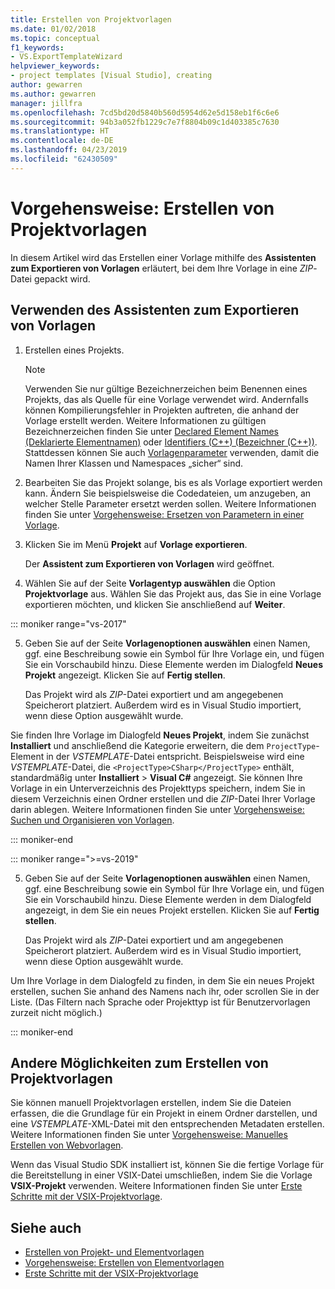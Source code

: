 ```yaml
---
title: Erstellen von Projektvorlagen
ms.date: 01/02/2018
ms.topic: conceptual
f1_keywords:
- VS.ExportTemplateWizard
helpviewer_keywords:
- project templates [Visual Studio], creating
author: gewarren
ms.author: gewarren
manager: jillfra
ms.openlocfilehash: 7cd5bd20d5840b560d5954d62e5d158eb1f6c6e6
ms.sourcegitcommit: 94b3a052fb1229c7e7f8804b09c1d403385c7630
ms.translationtype: HT
ms.contentlocale: de-DE
ms.lasthandoff: 04/23/2019
ms.locfileid: "62430509"
---
```

# <a name="how-to-create-project-templates"></a>Vorgehensweise: Erstellen von Projektvorlagen

In diesem Artikel wird das Erstellen einer Vorlage mithilfe des **Assistenten zum Exportieren von Vorlagen** erläutert, bei dem Ihre Vorlage in eine *ZIP*-Datei gepackt wird.

## <a name="use-the-export-template-wizard"></a>Verwenden des Assistenten zum Exportieren von Vorlagen

1. Erstellen eines Projekts.

    > [!NOTE]
    > Verwenden Sie nur gültige Bezeichnerzeichen beim Benennen eines Projekts, das als Quelle für eine Vorlage verwendet wird. Andernfalls können Kompilierungsfehler in Projekten auftreten, die anhand der Vorlage erstellt werden. Weitere Informationen zu gültigen Bezeichnerzeichen finden Sie unter [Declared Element Names (Deklarierte Elementnamen)](/dotnet/visual-basic/programming-guide/language-features/declared-elements/declared-element-names) oder [Identifiers (C++) (Bezeichner (C++))](/cpp/cpp/identifiers-cpp). Stattdessen können Sie auch [Vorlagenparameter](../ide/template-parameters.md) verwenden, damit die Namen Ihrer Klassen und Namespaces „sicher“ sind.

2. Bearbeiten Sie das Projekt solange, bis es als Vorlage exportiert werden kann. Ändern Sie beispielsweise die Codedateien, um anzugeben, an welcher Stelle Parameter ersetzt werden sollen. Weitere Informationen finden Sie unter [Vorgehensweise: Ersetzen von Parametern in einer Vorlage](../ide/how-to-substitute-parameters-in-a-template.md).

3. Klicken Sie im Menü **Projekt** auf **Vorlage exportieren**.

   Der **Assistent zum Exportieren von Vorlagen** wird geöffnet.

4. Wählen Sie auf der Seite **Vorlagentyp auswählen** die Option **Projektvorlage** aus. Wählen Sie das Projekt aus, das Sie in eine Vorlage exportieren möchten, und klicken Sie anschließend auf **Weiter**.

::: moniker range="vs-2017"

5. Geben Sie auf der Seite **Vorlagenoptionen auswählen** einen Namen, ggf. eine Beschreibung sowie ein Symbol für Ihre Vorlage ein, und fügen Sie ein Vorschaubild hinzu. Diese Elemente werden im Dialogfeld **Neues Projekt** angezeigt. Klicken Sie auf **Fertig stellen**.

   Das Projekt wird als *ZIP*-Datei exportiert und am angegebenen Speicherort platziert. Außerdem wird es in Visual Studio importiert, wenn diese Option ausgewählt wurde.

Sie finden Ihre Vorlage im Dialogfeld **Neues Projekt**, indem Sie zunächst **Installiert** und anschließend die Kategorie erweitern, die dem `ProjectType`-Element in der *VSTEMPLATE*-Datei entspricht. Beispielsweise wird eine *VSTEMPLATE*-Datei, die `<ProjectType>CSharp</ProjectType>` enthält, standardmäßig unter **Installiert** > **Visual C#** angezeigt. Sie können Ihre Vorlage in ein Unterverzeichnis des Projekttyps speichern, indem Sie in diesem Verzeichnis einen Ordner erstellen und die *ZIP*-Datei Ihrer Vorlage darin ablegen. Weitere Informationen finden Sie unter [Vorgehensweise: Suchen und Organisieren von Vorlagen](../ide/how-to-locate-and-organize-project-and-item-templates.md).

::: moniker-end

::: moniker range=">=vs-2019"

5. Geben Sie auf der Seite **Vorlagenoptionen auswählen** einen Namen, ggf. eine Beschreibung sowie ein Symbol für Ihre Vorlage ein, und fügen Sie ein Vorschaubild hinzu. Diese Elemente werden in dem Dialogfeld angezeigt, in dem Sie ein neues Projekt erstellen. Klicken Sie auf **Fertig stellen**.

   Das Projekt wird als *ZIP*-Datei exportiert und am angegebenen Speicherort platziert. Außerdem wird es in Visual Studio importiert, wenn diese Option ausgewählt wurde.

Um Ihre Vorlage in dem Dialogfeld zu finden, in dem Sie ein neues Projekt erstellen, suchen Sie anhand des Namens nach ihr, oder scrollen Sie in der Liste. (Das Filtern nach Sprache oder Projekttyp ist für Benutzervorlagen zurzeit nicht möglich.)

::: moniker-end

## <a name="other-ways-to-create-project-templates"></a>Andere Möglichkeiten zum Erstellen von Projektvorlagen

Sie können manuell Projektvorlagen erstellen, indem Sie die Dateien erfassen, die die Grundlage für ein Projekt in einem Ordner darstellen, und eine *VSTEMPLATE*-XML-Datei mit den entsprechenden Metadaten erstellen. Weitere Informationen finden Sie unter [Vorgehensweise: Manuelles Erstellen von Webvorlagen](../ide/how-to-manually-create-web-templates.md).

Wenn das Visual Studio SDK installiert ist, können Sie die fertige Vorlage für die Bereitstellung in einer VSIX-Datei umschließen, indem Sie die Vorlage **VSIX-Projekt** verwenden. Weitere Informationen finden Sie unter [Erste Schritte mit der VSIX-Projektvorlage](../extensibility/getting-started-with-the-vsix-project-template.md).

## <a name="see-also"></a>Siehe auch

- [Erstellen von Projekt- und Elementvorlagen](../ide/creating-project-and-item-templates.md)
- [Vorgehensweise: Erstellen von Elementvorlagen](../ide/how-to-create-item-templates.md)
- [Erste Schritte mit der VSIX-Projektvorlage](../extensibility/getting-started-with-the-vsix-project-template.md)